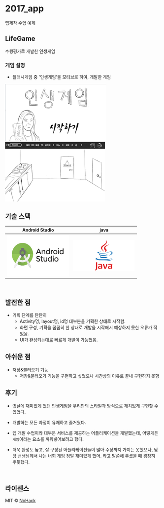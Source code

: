 # 2017_app

앱제작 수업 예제

## LifeGame

<p align="justify">

수행평가로 개발한 인생게임
</p>


### 게임 설명
- 플래시게임 중 '인생게임'을 모티브로 하여, 개발한 게임


<img src="/.images/title.png">
<img src="/.images/ingame_1.png">



<br>

## 기술 스택

| Android Studio | java |
| :--------: | :--------: |
|   <img src="/.images/androidstudio.png" width="200" height="135"/>   |   <img src="/.images/java.png" width="200" height="100"/>    |

<br>


## 발전한 점

<p align="justify">

- 기획 단계를 탄탄히
    - Activity명, layout명, id명 대부분을 기획한 상태로 시작함.
    - 화면 구성, 기획을 꼼꼼히 한 상태로 개발을 시작해서 예상하지 못한 오류가 적었음.
    - UI가 완성되는대로 빠르게 개발이 가능했음.

</p>

## 아쉬운 점
<p align="justify">

- 저장&불러오기 기능
    - 저장&불러오기 기능을 구현하고 싶었으나 시간상의 이유로 끝내 구현하지 못함
</p>

## 후기
<p align="justify">

- 옛날에 재미있게 했던 인생게임을 우리만의 스타일과 방식으로 재치있게 구현할 수 있었다.
- 개발하는 모든 과정이 유쾌하고 즐거웠다.
- 앱 개발 수업이라 대부분 서비스를 제공하는 어플리케이션을 개발했는데, 어떻게든 `게임`이라는 요소를 끼워넣어보려고 했다.

- 더욱 완성도 높고, 잘 구성된 어플리케이션들이 많아 수상까지 가지는 못했으나, 담당 선생님께서 나는 너희 게임 정말 재미있게 했어. 라고 말씀해 주셨을 때 굉장히 뿌듯했다.

</p>


<br>

## 라이센스

MIT &copy; [NoHack](mailto:lbjp114@gmail.com)
